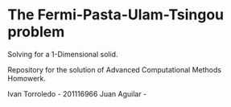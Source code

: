 # The Fermi-Pasta-Ulam-Tsingou problem
Solving for a 1-Dimensional solid. 

Repository for the solution of Advanced Computational Methods Homowerk.

Ivan Torroledo - 201116966
Juan Aguilar   - 
